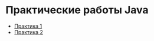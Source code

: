 # Практические работы Java 

* [Практика 1](https://github.com/Tigrulya21/Lesson1)
* [Практика 2](https://github.com/Tigrulya21/Lesson2)
